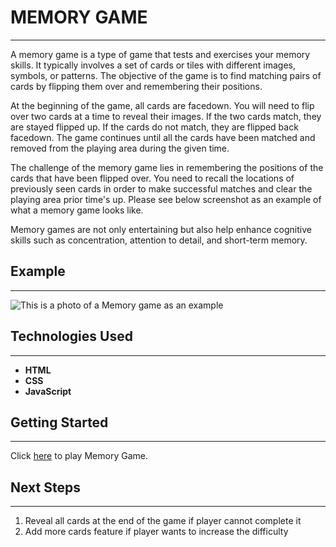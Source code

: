 # MEMORY GAME
----------

A memory game is a type of game that tests and exercises your memory skills. It typically involves a set of cards or tiles with different images, symbols, or patterns. The objective of the game is to find matching pairs of cards by flipping them over and remembering their positions.

At the beginning of the game, all cards are facedown. You will need to  flip over two cards at a time to reveal their images. If the two cards match, they are stayed flipped up. If the cards do not match, they are flipped back facedown. The game continues until all the cards have been matched and removed from the playing area during the given time.

The challenge of the memory game lies in remembering the positions of the cards that have been flipped over. You need to recall the locations of previously seen cards in order to make successful matches and clear the playing area prior time's up. Please see below screenshot as an example of what a memory game looks like. 

Memory games are not only entertaining but also help enhance cognitive skills such as concentration, attention to detail, and short-term memory.

## Example
---------
![This is a photo of a Memory game as an example](https://www.memozor.com/templates/memoire/images/zoom/free_memory_games_online_adults.jpg)

## Technologies Used
--------
* **HTML**
* **CSS**
* **JavaScript**


## Getting Started
---------

Click [here](https://alirezanava72.github.io/MemoryCardGame/) to play Memory Game. 

## Next Steps
---------
1. Reveal all cards at the end of the game if player cannot complete it
2. Add more cards feature if player wants to increase the difficulty 


